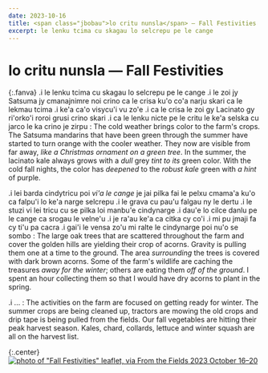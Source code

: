 ```yaml
---
date: 2023-10-16
title: <span class="jbobau">lo critu nunsla</span> — Fall Festivities
excerpt: le lenku tcima cu skagau lo selcrepu pe le cange
---
```


# <span class="jbobau">lo critu nunsla</span> — Fall Festivities

{:.fanva}
.i le lenku tcima cu skagau lo selcrepu pe le cange .i le zoi jy Satsuma jy cmanajnimre noi crino ca le crisa ku'o co'a narju skari ca le lekmau tcima .i ke'a ca'o visycu'i vu zo'e .i ca le crisa le zoi gy Lacinato gy ri'orko'i roroi grusi crino skari .i ca le lenku nicte pe le critu le ke'a selska cu jarco le ka crino je zirpu
: The cold weather brings color to the farm's crops. The Satsuma mandarins that have been green through the summer have started to turn orange with the cooler weather. They now are visible from far away, _like a Christmas ornament on a green tree_. In the summer, the lacinato kale always grows with a _dull_ grey _tint to its_ green color. With the cold fall nights, the color has _deepened_ to the _robust kale_ green with _a hint_ of purple.

.i lei barda cindytricu poi _vi'a le cange_ je jai pilka fai le pelxu cmama'a ku'o ca falpu'i lo ke'a narge selcrepu .i le grava cu pau'u falgau ny le dertu .i le stuzi vi lei tricu cu se pilka loi manbu'e cindynarge .i dau'e lo cilce danlu pe le cange ca srogau le velne'u .i je ra'au ke'a ca citka cy co'i .i mi pu jmaji fa cy ti'u pa cacra .i gai'i le vensa zo'u mi ralte le cindynarge poi nu'o se sombo
: The large oak trees that are scattered throughout the farm and cover the golden hills are yielding their crop of acorns. Gravity is pulling them one at a time to the ground. The area _surrounding_ the trees is covered with dark brown acorns. Some of the farm's wildlife are caching the treasures _away for the winter_; others are eating them _off of the ground_. I spent an hour collecting them so that I would have dry acorns to plant in the spring.

.i ...
: The activities on the farm are focused on getting ready for winter. The summer crops are being cleaned up, tractors are mowing the old crops and drip tape is being pulled from the fields. Our fall vegetables are hitting their peak harvest season. Kales, chard, collards, lettuce and winter squash are all on the harvest list.

{:.center}
[![photo of "Fall Festivities" leaflet, via _From the Fields_ 2023 October 16–20](https://i.imgur.com/T7bQV65l.jpg)](https://i.imgur.com/T7bQV65.jpg)

[@farmerthaddeus]: https://instagram.com/farmerthaddeus
[@farmfreshtoyou]: https://instagram.com/farmfreshtoyou
